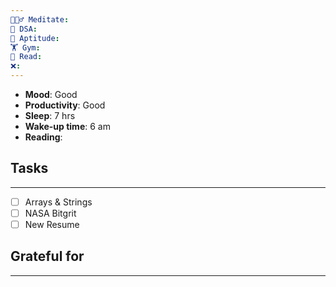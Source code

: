 ```yaml
---
🧘🏻‍♂️ Meditate: 
🤖 DSA: 
🧠 Aptitude: 
🏋 Gym: 
📖 Read: 
❌:
---
```

- **Mood**: Good
- **Productivity**: Good
- **Sleep**: 7 hrs
- **Wake-up time**: 6 am
- **Reading**: 

## Tasks
---
- [ ] Arrays & Strings
- [ ] NASA Bitgrit
- [ ] New Resume
## Grateful for
---

